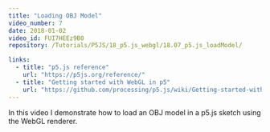 ```yaml
---
title: "Loading OBJ Model"
video_number: 7
date: 2018-01-02
video_id: FUI7HEEz9B0
repository: /Tutorials/P5JS/18_p5.js_webgl/18.07_p5.js_loadModel/

links:
  - title: "p5.js reference"
    url: "https://p5js.org/reference/"
  - title: "Getting started with WebGL in p5"
    url: "https://github.com/processing/p5.js/wiki/Getting-started-with-WebGL-in-p5"
---
```

In this video I demonstrate how to load an OBJ model in a p5.js sketch using the WebGL renderer.
